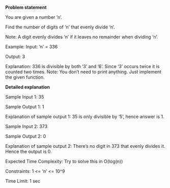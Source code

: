 **Problem statement**

You are given a number ’n’.



Find the number of digits of ‘n’ that evenly divide ‘n’.



Note:
A digit evenly divides ‘n’ if it leaves no remainder when dividing ‘n’.


Example:
Input: ‘n’ = 336

Output: 3

Explanation:
336 is divisible by both ‘3’ and ‘6’. Since ‘3’ occurs twice it is counted two times.
Note:
You don’t need to print anything. Just implement the given function.

**Detailed explanation**

Sample Input 1:
35


Sample Output 1:
1


Explanation of sample output 1:
35 is only divisible by ‘5’, hence answer is 1.

Sample Input 2:
373


Sample Output 2:
0


Explanation of sample output 2:
There’s no digit in 373 that evenly divides it. Hence the output is 0.

Expected Time Complexity:
Try to solve this in O(log(n))


Constraints:
1 <= ‘n’ <= 10^9

Time Limit: 1 sec
